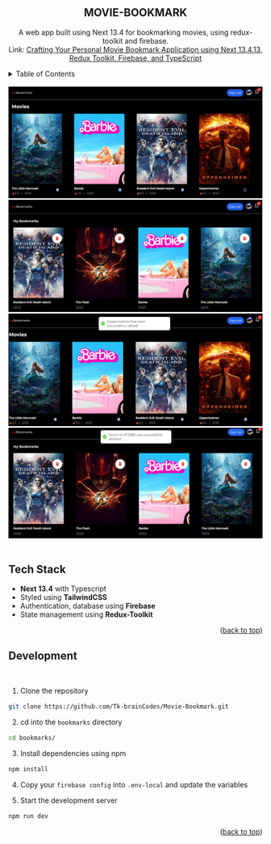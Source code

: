 <a name="readme-top"></a>

<!-- PROJECT LOGO -->
<br />
<div align="center">

<h2 align="center">MOVIE-BOOKMARK</h2>
  <p align="center">
    A web app built using Next 13.4 for bookmarking movies, using redux-toolkit and firebase.
    <br/>
    Link:
    <a href="https://dev.to/thankgod/crafting-your-personal-movie-bookmark-application-using-next-13413-redux-toolkit-firebase-and-typescript-2dgj" targer="_blank">
      Crafting Your Personal Movie Bookmark Application using Next 13.4.13, Redux Toolkit, Firebase, and TypeScript
    </a>
    <br />
  </p>
</div>


<!-- TABLE OF CONTENTS -->
<details>
  <summary>Table of Contents</summary>
  <ol>
    <li><a href="#tech-stack">Tech Stack</a></li>
    <li><a href="#development">Development</a></li>
  </ol>
</details>
<br/>

<div align="center">
  <a href="https://github.com/Tk-brainCodes/Movie-Bookmark">
    <img src="./public/home.png" alt="screenshot">
       <img src="./public/bookmarks.png" alt="screenshot">
          <img src="./public/adding-movies.png" alt="screenshot">
   <img src="./public/removing-movies.png" alt="screenshot">

  </a>
</div>
<br/>

<!-- TECH STACK -->

## Tech Stack

- **Next 13.4** with Typescript
- Styled using **TailwindCSS**
- Authentication, database using **Firebase**
- State management using **Redux-Toolkit**


<p align="right">(<a href="#readme-top">back to top</a>)</p>

<!-- DEVELOPMENT -->

## Development

<br/>



1. Clone the repository 
```sh
git clone https://github.com/Tk-brainCodes/Movie-Bookmark.git
```

2. cd into the `bookmarks` directory
```sh
cd bookmarks/
```
3. Install dependencies using npm
```sh
npm install
```

4. Copy your `firebase config` into `.env-local` and update the variables

5. Start the development server

```sh
npm run dev
```

<p align="right">(<a href="#readme-top">back to top</a>)</p>



